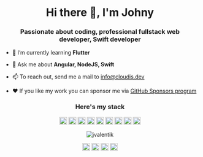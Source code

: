 <h1 align="center">Hi there 👋, I'm Johny</h1>
<h3 align="center">Passionate about coding, professional fullstack web developer, Swift developer</h3>

- 🌱 I’m currently learning **Flutter**

- 💬 Ask me about **Angular, NodeJS, Swift**

- 📫 To reach out, send me a mail to info@cloudis.dev

- ❤️ If you like my work you can sponsor me via <a href='https://github.com/sponsors/jvalentik'>GitHub Sponsors program</a>

<h3 align="center">Here's my stack</h3>
<p align="center"><img src="https://konpa.github.io/devicon/devicon.git/icons/angularjs/angularjs-original.svg" alt="angularjs" width="20" height="20"/> <img src="https://konpa.github.io/devicon/devicon.git/icons/android/android-original-wordmark.svg" alt="android" width="20" height="20"/> <img src="https://konpa.github.io/devicon/devicon.git/icons/docker/docker-original-wordmark.svg" alt="docker" width="20" height="20"/> <img src="https://konpa.github.io/devicon/devicon.git/icons/java/java-original-wordmark.svg" alt="java" width="20" height="20"/> <img src="https://konpa.github.io/devicon/devicon.git/icons/javascript/javascript-original.svg" alt="javascript" width="20" height="20"/> <img src="https://konpa.github.io/devicon/devicon.git/icons/typescript/typescript-original.svg" alt="typescript" width="20" height="20"/> <img src="https://konpa.github.io/devicon/devicon.git/icons/swift/swift-original-wordmark.svg" alt="swift" width="20" height="20"/> <img src="https://cdn.jsdelivr.net/npm/simple-icons@3.1.0/icons/flutter.svg" alt="flutter" width="20" height="20"/> <img src="https://cdn.jsdelivr.net/npm/simple-icons@3.1.0/icons/dart.svg" alt="dart" width="20" height="20"/></p><p align="center"> <img src="https://github-readme-stats.vercel.app/api?username=jvalentik&show_icons=true" alt="jvalentik" /> </p>

<p align="center">
<a href="https://dev.to/jvalentik" target="blank"><img align="center" src="https://cdn.jsdelivr.net/npm/simple-icons@3.0.1/icons/dev-dot-to.svg" alt="@jvalentik" height="20" width="20" /></a>
<a href="https://twitter.com/johnyvalentik" target="blank"><img align="center" src="https://cdn.jsdelivr.net/npm/simple-icons@3.0.1/icons/twitter.svg" alt="@johnyvalentik" height="20" width="20" /></a>
<a href="https://linkedin.com/in/janvalentik" target="blank"><img align="center" src="https://cdn.jsdelivr.net/npm/simple-icons@3.0.1/icons/linkedin.svg" alt="janvalentik" height="20" width="20" /></a>
<a href="https://medium.com/@johnyvalentik" target="blank"><img align="center" src="https://cdn.jsdelivr.net/npm/simple-icons@3.0.1/icons/medium.svg" alt="@johnyvalentik" height="20" width="20" /></a>
</p>
